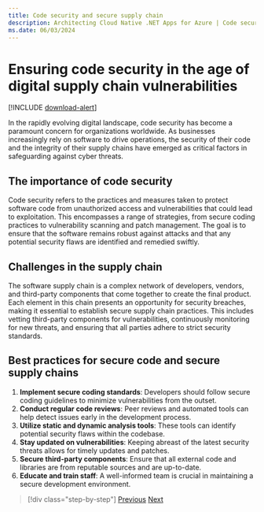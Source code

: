 ```yaml
---
title: Code security and secure supply chain
description: Architecting Cloud Native .NET Apps for Azure | Code security and secure supply chain
ms.date: 06/03/2024
---
```


# Ensuring code security in the age of digital supply chain vulnerabilities

[!INCLUDE [download-alert](includes/download-alert.md)]

In the rapidly evolving digital landscape, code security has become a paramount concern for organizations worldwide. As businesses increasingly rely on software to drive operations, the security of their code and the integrity of their supply chains have emerged as critical factors in safeguarding against cyber threats.

## The importance of code security

Code security refers to the practices and measures taken to protect software code from unauthorized access and vulnerabilities that could lead to exploitation. This encompasses a range of strategies, from secure coding practices to vulnerability scanning and patch management. The goal is to ensure that the software remains robust against attacks and that any potential security flaws are identified and remedied swiftly.

## Challenges in the supply chain

The software supply chain is a complex network of developers, vendors, and third-party components that come together to create the final product. Each element in this chain presents an opportunity for security breaches, making it essential to establish secure supply chain practices. This includes vetting third-party components for vulnerabilities, continuously monitoring for new threats, and ensuring that all parties adhere to strict security standards.

## Best practices for secure code and secure supply chains

1. **Implement secure coding standards**: Developers should follow secure coding guidelines to minimize vulnerabilities from the outset.
1. **Conduct regular code reviews**: Peer reviews and automated tools can help detect issues early in the development process.
1. **Utilize static and dynamic analysis tools**: These tools can identify potential security flaws within the codebase.
1. **Stay updated on vulnerabilities**: Keeping abreast of the latest security threats allows for timely updates and patches.
1. **Secure third-party components**: Ensure that all external code and libraries are from reputable sources and are up-to-date.
1. **Educate and train staff**: A well-informed team is crucial in maintaining a secure development environment.

>[!div class="step-by-step"]
>[Previous](security-concepts.md)
>[Next](code-provenance.md)
